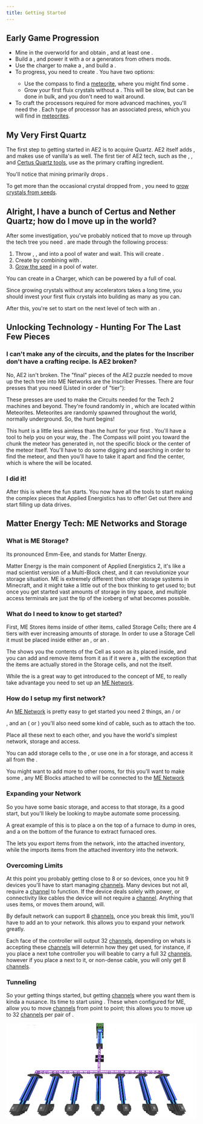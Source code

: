 ```yaml
---
title: Getting Started
---
```


## Early Game Progression

- Mine in the overworld for <ItemLink id="quartz_ore" /> and obtain <ItemLink id="certus_quartz_dust" />, and at least
  one <ItemLink id="certus_quartz_crystal" />.
- Build a <ItemLink id="charger" />, and power it with a <ItemLink id="vibration_chamber" /> or a generators from others
  mods.
- Use the charger to make a <ItemLink id="charged_certus_quartz_crystal" />, and build a <ItemLink id="sky_compass" />.
- To progress, you need to create <ItemLink id="fluix_crystal" />. You have two options:
  - Use the compass to find a [meteorite](./features/meteorites.md), where you might find
    some <ItemLink id="fluix_crystal" />.
  - Grow your first fluix crystals without a <ItemLink id="quartz_growth_accelerator" />. This will be slow, but can
    be done in bulk, and you don't need to wait around.
- To craft the processors required for more advanced machines, you'll need the <ItemLink id="inscriber" />. Each type of
  processor has an associated press, which you will find in [meteorites](./features/meteorites.md).

## My Very First Quartz

The first step to getting started in AE2 is to acquire Quartz. AE2 itself
adds <ItemLink id="certus_quartz_crystal"/>, and makes use of
vanilla's <ItemLink id="minecraft:quartz"/> as well. The first tier of AE2 tech, such as
the <ItemLink id="certus_quartz_wrench"/>
, <ItemLink id="certus_quartz_cutting_knife"/>,
and [Certus Quartz tools](./features/simple-tools/quartz-tools.md), use <ItemLink id="certus_quartz_crystal" /> as the
primary crafting ingredient.

You'll notice that mining <ItemLink id="quartz_ore" /> primarily drops <ItemLink id="certus_quartz_dust" />.

To get more than the occasional crystal dropped from <ItemLink id="quartz_ore" />, you need
to [grow crystals from seeds](./features/crystals.md).

## Alright, I have a bunch of Certus and Nether Quartz; how do I move up in the world?

After some investigation, you've probably noticed that to move up through the tech tree you
need <ItemLink id="fluix_crystal"/>. <ItemLink id="fluix_crystal"/> are made through the following
process:

1. Throw <ItemLink id="charged_certus_quartz_crystal" />, <ItemLink id="minecraft:quartz"/>, and <ItemLink id="minecraft:redstone"/> into a pool of
   water and wait. This will create <ItemLink id="fluix_dust" />.
2. Create <ItemLink id="fluix_crystal_seed" /> by combining <ItemLink id="fluix_dust" /> with <ItemLink id="minecraft:sand" />.
3. [Grow the seed](./features/crystals.md) in a pool of water.

You can create <ItemLink id="charged_certus_quartz_crystal"/> in a Charger, which can be powered
by a <ItemLink id="vibration_chamber" /> full of coal.

Since growing crystals without any accelerators takes a long time, you should invest your first fluix crystals into
building as many <ItemLink id="quartz_growth_accelerator" /> as you can.

After this, you're set to start on the next level of tech with an <ItemLink id="inscriber" />.

## Unlocking Technology - Hunting For The Last Few Pieces

### I can't make any of the circuits, and the plates for the Inscriber don't have a crafting recipe. Is AE2 broken?

No, AE2 isn't broken. The "final" pieces of the AE2 puzzle needed to move up the tech tree into ME Networks are the
Inscriber Presses. There are four presses that you need (Listed in order of "tier"):

<ItemGrid>
  <ItemIcon itemId="silicon_press" />
  <ItemIcon itemId="logic_processor_press" />
  <ItemIcon itemId="calculation_processor_press" />
  <ItemIcon itemId="engineering_processor_press" />
</ItemGrid>

These presses are used to make the Circuits needed for the Tech 2 machines and beyond. They're found randomly 
in <ItemLink id="sky_stone_chest"/>, which are located within Meteorites. Meteorites are randomly
spawned throughout the world, normally underground. So, the hunt begins!

This hunt is a little less aimless than the hunt for your first <ItemLink id="
charged_certus_quartz_crystal"/>. You'll have a tool to help you on your way, the <ItemLink id="
sky_compass"/>. The Compass will point you toward the chunk the meteor has generated in, not the specific block or the
center of the meteor itself. You'll have to do some digging and searching in order to find the meteor, and then you'll
have to take it apart and find the center, which is where the <ItemLink id="sky_stone_chest"/> will
be located.

### I did it!

After this is where the fun starts. You now have all the tools to start making the complex pieces that Applied
Energistics has to offer! Get out there and start filling up data drives.

## Matter Energy Tech: ME Networks and Storage

### What is ME Storage?

Its pronounced Emm-Eee, and stands for Matter Energy.

Matter Energy is the main component of Applied Energistics 2, it's like a mad scientist version of a Multi-Block chest,
and it can revolutionize your storage situation. ME is extremely different then other storage systems in Minecraft, and
it might take a little out of the box thinking to get used to; but once you get started vast amounts of storage in tiny
space, and multiple access terminals are just the tip of the iceberg of what becomes possible.

### What do I need to know to get started?

First, ME Stores items inside of other items, called Storage Cells; there are 4 tiers with ever increasing amounts of
storage. In order to use a Storage Cell it must be placed inside either an <ItemLink id="chest"/>,
or an <ItemLink id="drive"/>.

<CategoryIndex category="Storage Cells" />

The <ItemLink id="chest"/> shows you the contents of the Cell as soon as its placed inside, and you
can add and remove items from it as if it were a <ItemLink id="minecraft:chest"/>, with the exception that the items are
actually stored in the Storage cells, and not the <ItemLink id="chest"/> itself.

While the <ItemLink id="chest"/> is a great way to get introduced to the concept of ME, to really
take advantage you need to set up an [ME Network](features/me-network.md).

### How do I setup my first network?

An [ME Network](features/me-network.md) is pretty easy to get started you need 2 things,
an <ItemLink id="chest"/> / or

<ItemLink id="drive" />, and an <ItemLink id="terminal" /> (
or <ItemLink
  id="
ae2:crafting_terminal"
/> ) you'll also need some kind of cable, such as <ItemLink
  id="
ae2:fluix_glass_cable"
/> to attach the <ItemLink id="terminal" /> too.

Place all these next to each other, and you have the world's simplest network, storage and access.

You can add storage cells to the <ItemLink id="drive"/>, or use one in a <ItemLink id="
ae2:chest"/> for storage, and access it all from the <ItemLink id="terminal"/>.

You might want to add more <ItemLink id="terminal"/> to other rooms, for this you'll want to make
some <ItemLink id="fluix_glass_cable"/>, any ME Blocks attached
to <ItemLink id="fluix_glass_cable"/> will be connected to the [ME Network](features/me-network.md)

### Expanding your Network

So you have some basic storage, and access to that storage, its a good start, but you'll likely be looking to maybe
automate some processing.

A great example of this is to place a <ItemLink id="export_bus"/> on the top of a furnace to
dump in ores, and a <ItemLink id="import_bus"/>
on the bottom of the furance to extract furnaced ores.

The <ItemLink id="export_bus"/> lets you export items from the network, into the attached
inventory, while the <ItemLink id="import_bus"/> imports items from the attached inventory into
the network.

### Overcoming Limits

At this point you probably getting close to 8 or so devices, once you hit 9 devices you'll have to start
managing [channels](features/me-network/channels.md). Many devices but not all, require a [channel](features/me-network/channels.md) to
function. If the device deals solely with power, or connectivity like cables the device will not require
a [channel](features/me-network/channels.md). Anything that uses items, or moves them around, will.

By default network can support 8 [channels](features/me-network/channels.md), once you break this limit, you'll have to add 
an <ItemLink id="controller"/> to your network. this allows you to expand your network greatly.

Each face of the controller will output 32 [channels](features/me-network/channels.md), depending on whats is accepting
these [channels](features/me-network/channels.md) will determin how they get used, for instance, if you place a <ItemLink id="
ae2:fluix_covered_dense_cable"/> next tohe controller you will beable to carry a full 32
[channels](features/me-network/channels.md), however if you place a <ItemLink id="drive"/> next to it, or
non-dense cable, you will only get 8 [channels](features/me-network/channels.md).

### Tunneling

So your getting things started, but getting [channels](features/me-network/channels.md)
where you want them is kinda a nusance. Its time to start using <ItemLink id="me_p2p_tunnel"/>.
These when configured for ME, allow you to move [channels](features/me-network/channels.md) from point to point; this allows you to
move up to 32 [channels](features/me-network/channels.md) per pair of <ItemLink id="me_p2p_tunnel"/>.

![A example of using P2P Tunnels to move channels.](../public/assets/large/tunnelchannels.png)
